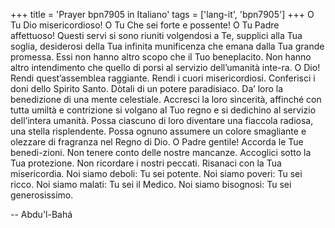 +++
title = 'Prayer bpn7905 in Italiano'
tags = ['lang-it', 'bpn7905']
+++
O Tu Dio misericordioso! O Tu Che sei forte e possente! O Tu Padre affettuoso! Questi servi si sono riuniti volgendosi a Te, supplici alla Tua soglia, desiderosi della Tua infinita munificenza che emana dalla Tua grande promessa. Essi non hanno altro scopo che il Tuo beneplacito. Non hanno altro intendimento che quello di porsi al servizio dell’umanità inte-ra.
O Dio! Rendi quest’assemblea raggiante. Rendi i cuori misericordiosi. Conferisci i doni dello Spirito Santo. Dòtali di un potere paradisiaco. Da’ loro la benedizione di una mente celestiale. Accresci la loro sincerità, affinché con tutta umiltà e contrizione si volgano al Tuo regno e si dedichino al servizio dell’intera umanità. Possa ciascuno di loro diventare una fiaccola radiosa, una stella risplendente. Possa ognuno assumere un colore smagliante e olezzare di fragranza nel Regno di Dio. 
O Padre gentile! Accorda le Tue benedi-zioni. Non tenere conto delle nostre mancanze. Accoglici sotto la Tua protezione. Non ricordare i nostri peccati. Risanaci con la Tua misericordia. Noi siamo deboli: Tu sei potente. Noi siamo poveri: Tu sei ricco. Noi siamo malati: Tu sei il Medico. Noi siamo bisognosi: Tu sei generosissimo.

-- Abdu'l-Bahá
